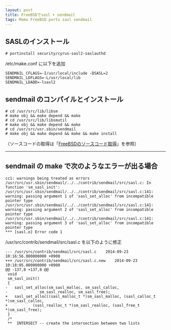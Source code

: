 ```yaml
---
layout: post
title: FreeBSDでsasl + sendmail
tags: Memo FreeBSD ports sasl sendmail
---
```


## SASLのインストール

```
# portinstall security/cyrus-sasl2-saslauthd
```

/etc/make.conf に以下を追加

```
SENDMAIL_CFLAGS=-I/usr/local/include -DSASL=2
SENDMAIL_LDFLAGS=-L/usr/local/lib
SENDMAIL_LDADD=-lsasl2
```

## sendmail のコンパイルとインストール

```
# cd /usr/src/lib/libsm
# make obj && make depend && make
# cd /usr/src/lib/libsmutil
# make obj && make depend && make
# cd /usr/src/usr.sbin/sendmail
# make obj && make depend && make && make install
```

（ソースコードの取得は「[FreeBSDのソースコード取得](http://xdncl.github.io/blog/2014/08/08/svnup/)」を参照）

----

## sendmail の make で次のようなエラーが出る場合

```
cc1: warnings being treated as errors
/usr/src/usr.sbin/sendmail/../../contrib/sendmail/src/sasl.c: In function 'sm_sasl_init':
/usr/src/usr.sbin/sendmail/../../contrib/sendmail/src/sasl.c:141: warning: passing argument 1 of 'sasl_set_alloc' from incompatible pointer type
/usr/src/usr.sbin/sendmail/../../contrib/sendmail/src/sasl.c:141: warning: passing argument 2 of 'sasl_set_alloc' from incompatible pointer type
/usr/src/usr.sbin/sendmail/../../contrib/sendmail/src/sasl.c:141: warning: passing argument 3 of 'sasl_set_alloc' from incompatible pointer type
*** [sasl.o] Error code 1
```

/usr/src/contrib/sendmail/src/sasl.c を以下のように修正

```
--- /usr/src/contrib/sendmail/src/sasl.c	2014-09-23 10:16:56.000000000 +0900
+++ /usr/src/contrib/sendmail/src/sasl.c.new	2014-09-23 10:18:05.000000000 +0900
@@ -137,8 +137,8 @@
 void
 sm_sasl_init()
 {
-	sasl_set_alloc(sm_sasl_malloc, sm_sasl_calloc,
-		       sm_sasl_realloc, sm_sasl_free);
+	sasl_set_alloc((sasl_malloc_t *)sm_sasl_malloc, (sasl_calloc_t *)sm_sasl_calloc,
+			(sasl_realloc_t *)sm_sasl_realloc, (sasl_free_t *)sm_sasl_free);
 }
 /*
 **  INTERSECT -- create the intersection between two lists
```